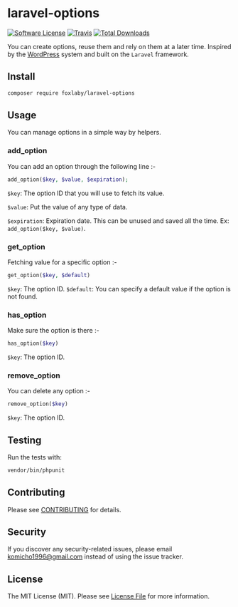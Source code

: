 # laravel-options

[![Software License](https://img.shields.io/badge/license-MIT-brightgreen.svg?style=flat-square)](LICENSE.md)
[![Travis](https://img.shields.io/travis/foxlaby/laravel-options.svg?style=flat-square)]()
[![Total Downloads](https://img.shields.io/packagist/dt/foxlaby/laravel-options.svg?style=flat-square)](https://packagist.org/packages/foxlaby/laravel-options)

You can create options, reuse them and rely on them at a later time. Inspired by the [WordPress](https://codex.wordpress.org/Options_API) system and built on the `Laravel` framework.

## Install

```bash
composer require foxlaby/laravel-options
```


## Usage

You can manage options in a simple way by helpers.

### add_option
You can add an option through the following line :-
```php
add_option($key, $value, $expiration);
```
`$key`: The option ID that you will use to fetch its value.

`$value`: Put the value of any type of data.

`$expiration`: Expiration date. This can be unused and saved all the time. Ex: `add_option($key, $value)`.

### get_option
Fetching value for a specific option :-
```php
get_option($key, $default)
```
`$key`: The option ID.
`$default`: You can specify a default value if the option is not found.

### has_option
Make sure the option is there :-
```php
has_option($key)
```
`$key`: The option ID.

### remove_option
You can delete any option :-
```php
remove_option($key)
```
`$key`: The option ID.

## Testing

Run the tests with:

```bash
vendor/bin/phpunit
```


## Contributing

Please see [CONTRIBUTING](CONTRIBUTING.md) for details.


## Security

If you discover any security-related issues, please email komicho1996@gmail.com instead of using the issue tracker.


## License

The MIT License (MIT). Please see [License File](/LICENSE.md) for more information.